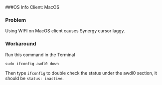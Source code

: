 ###OS Info
Client: MacOS

### Problem
Using WIFI on MacOS client causes Synergy cursor laggy.

### Workaround
Run this command in the Terminal

`sudo ifconfig awdl0 down`

Then type `ifconfig` to double check the status under the awdl0 section, it should be `status: inactive`.
